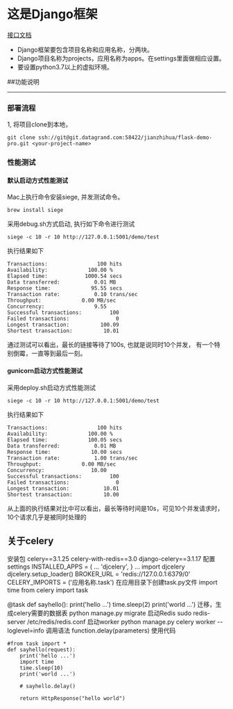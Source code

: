 # 这是Django框架
[接口文档](https://my.apipost.cn/doc?project_id=35275#195056)
- Django框架要包含项目名称和应用名称，分两块。
- Django项目名称为projects，应用名称为apps。在settings里面做相应设置。
- 要设置python3.7以上的虚拟环境。

##功能说明
*************
### 部署流程
1, 将项目clone到本地，  

```angular2
git clone ssh://git@git.datagrand.com:58422/jianzhihua/flask-demo-pro.git <your-project-name>
```



### 性能测试
#### 默认启动方式性能测试
Mac上执行命令安装siege, 并发测试命令。
```angular2
brew install siege
```
采用debug.sh方式启动, 执行如下命令进行测试
```
siege -c 10 -r 10 http://127.0.0.1:5001/demo/test
```
执行结果如下
```
Transactions:		         100 hits
Availability:		      100.00 %
Elapsed time:		     1000.54 secs
Data transferred:	        0.01 MB
Response time:		       95.55 secs
Transaction rate:	        0.10 trans/sec
Throughput:		        0.00 MB/sec
Concurrency:		        9.55
Successful transactions:         100
Failed transactions:	           0
Longest transaction:	      100.09
Shortest transaction:	       10.01
```
通过测试可以看出，最长的链接等待了100s, 也就是说同时10个并发， 有一个特别倒霉，一直等到最后一刻。 
#### gunicorn启动方式性能测试
采用deploy.sh启动方式性能测试
```
siege -c 10 -r 10 http://127.0.0.1:5001/demo/test
```
执行结果如下
```
Transactions:		         100 hits
Availability:		      100.00 %
Elapsed time:		      100.05 secs
Data transferred:	        0.01 MB
Response time:		       10.00 secs
Transaction rate:	        1.00 trans/sec
Throughput:		        0.00 MB/sec
Concurrency:		       10.00
Successful transactions:         100
Failed transactions:	           0
Longest transaction:	       10.01
Shortest transaction:	       10.00
```
从上面的执行结果对比中可以看出，最长等待时间是10s，可见10个并发请求时，10个请求几乎是被同时处理的


## 关于celery
安装包
celery==3.1.25
celery-with-redis==3.0
django-celery==3.1.17
配置settings
INSTALLED_APPS = (
  ...
  'djcelery',
}
...
import djcelery
djcelery.setup_loader()
BROKER_URL = 'redis://127.0.0.1:6379/0'
CELERY_IMPORTS = ('应用名称.task')
在应用目录下创建task.py文件
import time
from celery import task

@task
def sayhello():
    print('hello ...')
    time.sleep(2)
    print('world ...')
迁移，生成celery需要的数据表
python manage.py migrate
启动Redis
sudo redis-server /etc/redis/redis.conf
启动worker
python manage.py celery worker --loglevel=info
调用语法
function.delay(parameters)
使用代码
```
#from task import *
def sayhello(request):
    print('hello ...')
    import time
    time.sleep(10)
    print('world ...')

    # sayhello.delay()

    return HttpResponse("hello world")
```


